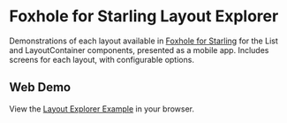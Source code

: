 # Foxhole for Starling Layout Explorer

Demonstrations of each layout available in [Foxhole for Starling](https://github.com/joshtynjala/foxhole-starling) for the List and LayoutContainer components, presented as a mobile app. Includes screens for each layout, with configurable options.

## Web Demo

View the [Layout Explorer Example](http://flashtoolbox.com/foxhole-starling/examples/layout-explorer/) in your browser.
